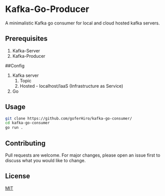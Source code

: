 # Kafka-Go-Producer

A minimalistic Kafka go consumer for  local and cloud hosted kafka servers.

## Prerequisites

1. Kafka-Server 
2. Kafka-Producer

##Config

1. Kafka server 
    1. Topic 
    2. Hosted - localhost/IaaS (Infrastructure as Service)
2. Go 

## Usage

```bash
git clone https://github.com/goferHiro/kafka-go-consumer/
cd kafka-go-consumer
go run .

```

## Contributing
Pull requests are welcome. For major changes, please open an issue first to discuss what you would like to change.

## License
[MIT](https://choosealicense.com/licenses/mit/)
